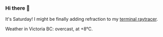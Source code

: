 ### Hi there :wave:

It's Saturday! I might be finally adding refraction to my [terminal raytracer](https://github.com/bewuethr/bash-raytracer).

Weather in Victoria BC: overcast, at +8°C.
